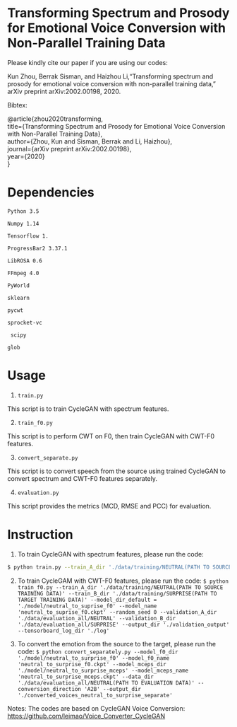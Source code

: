 # Transforming Spectrum and Prosody for Emotional Voice Conversion with Non-Parallel Training Data

Please kindly cite our paper if you are using our codes:

Kun  Zhou,  Berrak  Sisman,  and  Haizhou  Li,“Transforming spectrum and prosody for emotional voice conversion with non-parallel training data,” arXiv preprint arXiv:2002.00198, 2020.

Bibtex:

@article{zhou2020transforming, <br>
  title={Transforming Spectrum and Prosody for Emotional Voice Conversion with Non-Parallel Training Data},<br>
  author={Zhou, Kun and Sisman, Berrak and Li, Haizhou},<br>
  journal={arXiv preprint arXiv:2002.00198},<br>
  year={2020}<br>
}

# Dependencies

  `Python 3.5`

  `Numpy 1.14`

  `Tensorflow 1.`

  `ProgressBar2 3.37.1`

  `LibROSA 0.6`

  `FFmpeg 4.0`

  `PyWorld`

  `sklearn`

  `pycwt`

  `sprocket-vc`

 ` scipy`

  `glob`

# Usage

1. `train.py`

This script is to train CycleGAN with spectrum features.

2. `train_f0.py`

This script is to perform CWT on F0, then train CycleGAN with CWT-F0 features.

3. `convert_separate.py`

This script is to convert speech from the source using trained CycleGAN to convert spectrum and CWT-F0 features separately.

4. `evaluation.py`

This script provides the metrics (MCD, RMSE and PCC) for evaluation.

# Instruction

1. To train CycleGAN with spectrum features, please run the code:</br>
```Bash
$ python train.py --train_A_dir './data/training/NEUTRAL(PATH TO SOURCE TRAINING DATA)' --train_B_dir './data/training/SURPRISE(PATH TO TARGET TRAINING DATA)' --model_dir_default = './model/neutral_to_suprise_mceps' --model_name 'neutral_to_suprise_mceps.ckpt' --random_seed 0 --validation_A_dir './data/evaluation_all/NEUTRAL' --validation_B_dir './data/evaluation_all/SURPRISE' --output_dir './validation_output' --tensorboard_log_dir './log'
```

2. To train CycleGAM with CWT-F0 features, please run the code: 
`$ python train_f0.py --train_A_dir './data/training/NEUTRAL(PATH TO SOURCE TRAINING DATA)' --train_B_dir './data/training/SURPRISE(PATH TO TARGET TRAINING DATA)' --model_dir_default = './model/neutral_to_suprise_f0' --model_name 'neutral_to_suprise_f0.ckpt' --random_seed 0 --validation_A_dir './data/evaluation_all/NEUTRAL' --validation_B_dir './data/evaluation_all/SURPRISE' --output_dir './validation_output' --tensorboard_log_dir './log' `

3. To convert the emotion from the source to the target, please run the code:
`$ python convert_separately.py --model_f0_dir './model/neutral_to_surprise_f0' --model_f0_name 'neutral_to_surprise_f0.ckpt' --model_mceps_dir './model/neutral_to_surprise_mceps' --model_mceps_name 'neutral_to_surprise_mceps.ckpt' --data_dir './data/evaluation_all/NEUTRAL(PATH TO EVALUATION DATA)' --conversion_direction 'A2B' --output_dir './converted_voices_neutral_to_surprise_separate'`


Notes: 
The codes are based on CycleGAN Voice Conversion: https://github.com/leimao/Voice_Converter_CycleGAN



